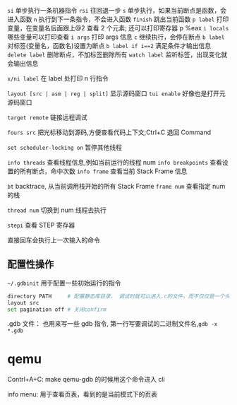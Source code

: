 `si` 单步执行一条机器指令
`rsi` 往回退一步
`s` 单步执行，如果当前断点是函数，会进入函数
`n` 执行到下一条指令，不会进入函数
`finish` 跳出当前函数
`p label` 打印变量，在变量名后面跟上@2 查看 2 个元素; 还可以打印寄存器 p %eax
`i locals` 哪些变量可以打印查看
`i args` 打印 args 信息
`c` 继续执行，会停在断点
`b label` 对标签(变量名，函数名)设置为断点
`b label if i==2` 满足条件才输出信息
`delete label` 删除断点，不加标签删除所有
`watch label` 监听标签，出现变化就会输出信息

`x/ni label` 在 label 处打印 n 行指令

`layout [src | asm | reg | split]` 显示源码窗口
`tui enable` 好像也是打开元源码窗口

`target remote` 链接远程调试

`fours src` 把光标移动到源码,方便查看代码上下文;Ctrl+C 退回 Command

`set scheduler-locking on` 暂停其他线程

`info threads` 查看线程信息,例如当前运行的线程 num
`info breakpoints` 查看设置的所有断点，命中次数
`info frame` 查看当前 Stack Frame 信息

`bt` backtrace, 从当前调用栈开始的所有 Stack Frame
`frame num` 查看指定 num 的栈

`thread num` 切换到 num 线程去执行

`stepi` 查看 STEP 寄存器

直接回车会执行上一次输入的命令

## 配置性操作

`~/.gdbinit` 用于配置一些初始运行的指令

```sh
directory PATH     # 配置静态库目录， 调试时就可以进入.c的文件，而不仅仅是一个头文件
layout src
set pagination off # 关闭confirm
```

.gdb 文件：
也用来写一些 gdb 指令, 第一行写要调试的二进制文件名,`gdb -x *.gdb`

# qemu

Contrl+A+C: make qemu-gdb 的时候用这个命令进入 cli

info menu: 用于查看页表，看到的是当前模式下的页表
